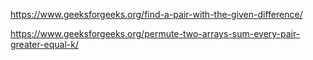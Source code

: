 
https://www.geeksforgeeks.org/find-a-pair-with-the-given-difference/

https://www.geeksforgeeks.org/permute-two-arrays-sum-every-pair-greater-equal-k/
